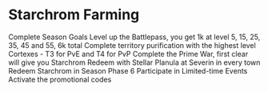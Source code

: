 # Starchrom Farming

Complete Season Goals
Level up the Battlepass, you get 1k at level 5, 15, 25, 35, 45 and 55, 6k total
Complete territory purification with the highest level Cortexes - T3 for PvE and T4 for PvP
Complete the Prime War, first clear will give you Starchrom
Redeem with Stellar Planula at Severin in every town
Redeem Starchrom in Season Phase 6
Participate in Limited-time Events
Activate the promotional codes
